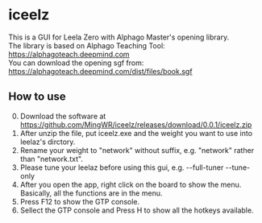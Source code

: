 # iceelz
This is a GUI for Leela Zero with Alphago Master's opening library.<br>
The library is based on Alphago Teaching Tool: https://alphagoteach.deepmind.com<br>
You can download the opening sgf from: https://alphagoteach.deepmind.com/dist/files/book.sgf

## How to use
0. Download the software at https://github.com/MingWR/iceelz/releases/download/0.0.1/iceelz.zip
1. After unzip the file, put iceelz.exe and the weight you want to use into leelaz's dirctory.
2. Rename your weight to "network" without suffix, e.g. "network" rather than "network.txt".
3. Please tune your leelaz before using this gui, e.g. --full-tuner --tune-only
4. After you open the app, right click on the board to show the menu. Basically, all the functions are in the menu.
5. Press F12 to show the GTP console.
6. Sellect the GTP console and Press H to show all the hotkeys available.
